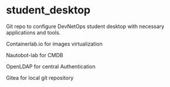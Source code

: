 # student_desktop
Git repo to configure DevNetOps student desktop with necessary applications and tools.

Containerlab.io for images virtualization

Nautobot-lab for CMDB

OpenLDAP for central Authentication

Gitea for local git repository
